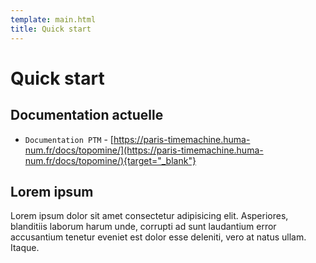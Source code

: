 ```yaml
---
template: main.html
title: Quick start
---
```


# Quick start

## Documentation actuelle

* `Documentation PTM` - [https://paris-timemachine.huma-num.fr/docs/topomine/](https://paris-timemachine.huma-num.fr/docs/topomine/){target="_blank"}

## Lorem ipsum

Lorem ipsum dolor sit amet consectetur adipisicing elit. Asperiores, blanditiis
laborum harum unde, corrupti ad sunt laudantium error accusantium tenetur eveniet
est dolor esse deleniti, vero at natus ullam. Itaque.
